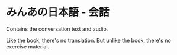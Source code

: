 # みんあの日本語 - 会話

Contains the conversation text and audio. 

Like the book, there's no translation.
But unlike the book, there's no exercise material. 
